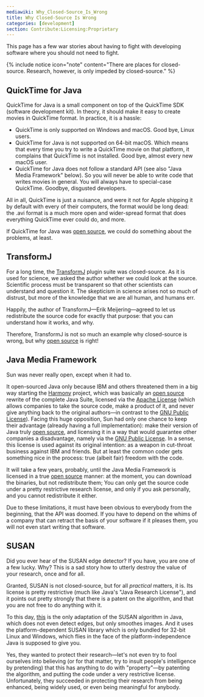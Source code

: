 ```yaml
---
mediawiki: Why_Closed-Source_Is_Wrong
title: Why Closed-Source Is Wrong
categories: [development]
section: Contribute:Licensing:Proprietary
---
```


This page has a few war stories about having to fight with developing software where you should not need to fight.

{% include notice icon="note" content="There are places for closed-source.
  Research, however, is only impeded by closed-source." %}

## QuickTime for Java

QuickTime for Java is a small component on top of the QuickTime SDK (software development kit). In theory, it should make it easy to create movies in QuickTime format. In practice, it is a hassle:

-   QuickTime is only supported on Windows and macOS. Good bye, Linux users.
-   QuickTime for Java is not supported on 64-bit macOS. Which means that every time you try to write a QuickTime movie on that platform, it complains that QuickTime is not installed. Good bye, almost every new macOS user.
-   QuickTime for Java does not follow a standard API (see also "Java Media Framework" below). So you will never be able to write code that writes movies in general. You will always have to special-case QuickTime. Goodbye, disgusted developers.

All in all, QuickTime is just a nuisance, and were it not for Apple shipping it by default with every of their computers, the format would be long dead: the .avi format is a much more open and wider-spread format that does everything QuickTime ever could do, and more.

If QuickTime for Java was [open source](Open_source), we could do something about the problems, at least.

## TransformJ

For a long time, the [TransformJ](/plugins/transformj) plugin suite was closed-source. As it is used for science, we asked the author whether we could look at the source. Scientific process must be transparent so that other scientists can understand and question it. The skepticism in science arises not so much of distrust, but more of the knowledge that we are all human, and humans err.

Happily, the author of TransformJ—Erik Meijering—agreed to let us redistribute the source code for exactly that purpose: that you can understand how it works, and why.

Therefore, TransformJ is not so much an example why closed-source is wrong, but why [open source](Open_source) is right!

## Java Media Framework

Sun was never really open, except when it had to.

It open-sourced Java only because IBM and others threatened them in a big way starting the [Harmony](http://harmony.apache.org/) project, which was basically an [open source](Open_source) rewrite of the complete Java Suite, licensed via the [Apache License](/licensing/apache) (which allows companies to take the source code, make a product of it, and never give anything back to the original authors—in contrast to the [GNU Public License](/licensing/gpl)). Facing this huge opposition, Sun had only one chance to keep their advantage (already having a full implementation): make their version of Java truly [open source](Open_source), and licensing it in a way that would guarantee other companies a disadvantage, namely via the [GNU Public License](/licensing/gpl). In a sense, this license is used against its original intention: as a weapon in cut-throat business against IBM and friends. But at least the common coder gets something nice in the process: true (albeit fair) freedom with the code.

It will take a few years, probably, until the Java Media Framework is licensed in a true [open source](Open_source) manner: at the moment, you can download the binaries, but not redistribute them; You can only get the source code under a pretty restrictive research license, and only if you ask personally, and you cannot redistribute it either.

Due to these limitations, it must have been obvious to everybody from the beginning, that the API was doomed. If you have to depend on the whims of a company that can retract the basis of your software if it pleases them, you will not even start writing that software.

## SUSAN

Did you ever hear of the SUSAN edge detector? If you have, you are one of a few lucky. Why? This is a sad story how to utterly destroy the value of your research, once and for all.

Granted, SUSAN is not closed-source, but for all *practical* matters, it is. Its license is pretty restrictive (much like Java's "Java Research License"), and it points out pretty strongly that there is a patent on the algorithm, and that you are not free to do anything with it.

To this day, [this](http://www.pvv.org/~perchrh/imagej/smooth.html) is the only adaptation of the SUSAN algorithm in Java, which does not even detect edges, but only smoothes images. And it uses the platform-dependent SUSAN library which is only bundled for 32-bit Linux and Windows, which flies in the face of the platform-independence Java is supposed to give you.

Yes, they wanted to protect their research—let's not even try to fool ourselves into believing (or for that matter, try to insult people's intelligence by pretending) that this has anything to do with "property"—by patenting the algorithm, and putting the code under a very restrictive license. Unfortunately, they succeeded in protecting their research from being enhanced, being widely used, or even being meaningful for anybody.
